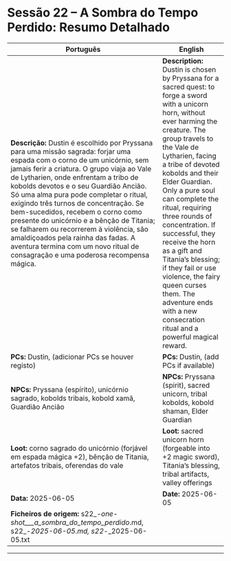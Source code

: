 # Sessão 22 – A Sombra do Tempo Perdido: Resumo Detalhado

| Português | English |
|-----------|---------|
| **Descrição:** Dustin é escolhido por Pryssana para uma missão sagrada: forjar uma espada com o corno de um unicórnio, sem jamais ferir a criatura. O grupo viaja ao Vale de Lytharien, onde enfrentam a tribo de kobolds devotos e o seu Guardião Ancião. Só uma alma pura pode completar o ritual, exigindo três turnos de concentração. Se bem-sucedidos, recebem o corno como presente do unicórnio e a bênção de Titania; se falharem ou recorrerem à violência, são amaldiçoados pela rainha das fadas. A aventura termina com um novo ritual de consagração e uma poderosa recompensa mágica. | **Description:** Dustin is chosen by Pryssana for a sacred quest: to forge a sword with a unicorn horn, without ever harming the creature. The group travels to the Vale de Lytharien, facing a tribe of devoted kobolds and their Elder Guardian. Only a pure soul can complete the ritual, requiring three rounds of concentration. If successful, they receive the horn as a gift and Titania’s blessing; if they fail or use violence, the fairy queen curses them. The adventure ends with a new consecration ritual and a powerful magical reward. |
| **PCs:** Dustin, (adicionar PCs se houver registo) | **PCs:** Dustin, (add PCs if available) |
| **NPCs:** Pryssana (espírito), unicórnio sagrado, kobolds tribais, kobold xamã, Guardião Ancião | **NPCs:** Pryssana (spirit), sacred unicorn, tribal kobolds, kobold shaman, Elder Guardian |
| **Loot:** corno sagrado do unicórnio (forjável em espada mágica +2), bênção de Titania, artefatos tribais, oferendas do vale | **Loot:** sacred unicorn horn (forgeable into +2 magic sword), Titania’s blessing, tribal artifacts, valley offerings |
| **Data:** 2025-06-05 | **Date:** 2025-06-05 |
| **Ficheiros de origem:** s22_-_one-shot___a_sombra_do_tempo_perdido_.md, s22_-_2025-06-05.md, s22_-_2025-06-05.txt |
****